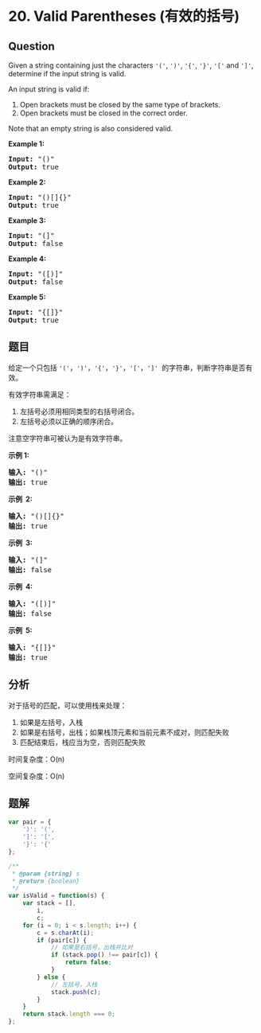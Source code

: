 # 20. Valid Parentheses (有效的括号)

## Question

Given a string containing just the characters `'('`, `')'`, `'{'`, `'}'`, `'['` and `']'`, determine if the input string is valid.

An input string is valid if:

1. Open brackets must be closed by the same type of brackets.
2. Open brackets must be closed in the correct order.

Note that an empty string is also considered valid.

**Example 1:**

<pre><strong>Input:</strong> "()"
<strong>Output:</strong> true
</pre>

**Example 2:**

<pre><strong>Input:</strong> "()[]{}"
<strong>Output:</strong> true
</pre>

**Example 3:**

<pre><strong>Input:</strong> "(]"
<strong>Output:</strong> false
</pre>

**Example 4:**

<pre><strong>Input:</strong> "([)]"
<strong>Output:</strong> false
</pre>

**Example 5:**

<pre><strong>Input:</strong> "{[]}"
<strong>Output:</strong> true
</pre>

## 题目

给定一个只包括 `'('`，`')'`，`'{'`，`'}'`，`'['`，`']'`  的字符串，判断字符串是否有效。

有效字符串需满足：

1. 左括号必须用相同类型的右括号闭合。
2. 左括号必须以正确的顺序闭合。

注意空字符串可被认为是有效字符串。

**示例 1:**

<pre><strong>输入:</strong> "()"
<strong>输出:</strong> true
</pre>

**示例  2:**

<pre><strong>输入:</strong> "()[]{}"
<strong>输出:</strong> true
</pre>

**示例  3:**

<pre><strong>输入:</strong> "(]"
<strong>输出:</strong> false
</pre>

**示例  4:**

<pre><strong>输入:</strong> "([)]"
<strong>输出:</strong> false
</pre>

**示例  5:**

<pre><strong>输入:</strong> "{[]}"
<strong>输出:</strong> true</pre>

## 分析

对于括号的匹配，可以使用栈来处理：

1. 如果是左括号，入栈
2. 如果是右括号，出栈；如果栈顶元素和当前元素不成对，则匹配失败
3. 匹配结束后，栈应当为空，否则匹配失败

时间复杂度：O(n)

空间复杂度：O(n)

## 题解

```javascript
var pair = {
    ')': '(',
    ']': '[',
    '}': '{'
};

/**
 * @param {string} s
 * @return {boolean}
 */
var isValid = function(s) {
    var stack = [],
        i,
        c;
    for (i = 0; i < s.length; i++) {
        c = s.charAt(i);
        if (pair[c]) {
            // 如果是右括号，出栈并比对
            if (stack.pop() !== pair[c]) {
                return false;
            }
        } else {
            // 左括号，入栈
            stack.push(c);
        }
    }
    return stack.length === 0;
};
```
